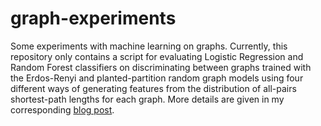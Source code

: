 # graph-experiments
Some experiments with machine learning on graphs.  Currently, this repository only contains a script for evaluating Logistic Regression and Random Forest classifiers on discriminating between graphs trained with the Erdos-Renyi and planted-partition random graph models using four different ways of generating features from the distribution of all-pairs shortest-path lengths for each graph.  More details are given in my corresponding [blog post](https://rnowling.github.io/machine/learning/2017/03/04/classifying-graphs-with-shortest-paths.html).
